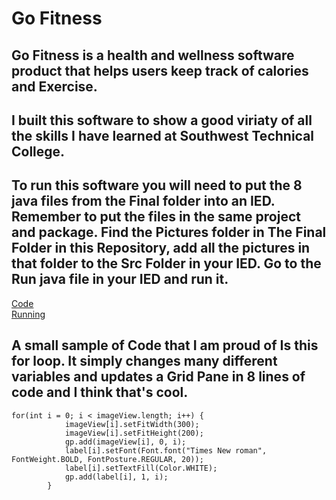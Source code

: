 # Go Fitness
## Go Fitness is a health and wellness software product that helps users keep track of calories and Exercise.
## I built this software to show a good viriaty of all the skills I have learned at Southwest Technical College.
## To run this software you will need to put the 8 java files from the Final folder into an IED. Remember to put the files in the same project and package. Find the Pictures folder in The Final Folder in this Repository, add all the pictures in that folder to the Src Folder in your IED. Go to the Run java file in your IED and run it. 
[Code](Code.png)        
[Running](Running.png)
## A small sample of Code that I am proud of Is this for loop. It simply changes many different variables and updates a Grid Pane in 8 lines of code and I think that's cool. 
```
for(int i = 0; i < imageView.length; i++) {
			imageView[i].setFitWidth(300);
			imageView[i].setFitHeight(200);
			gp.add(imageView[i], 0, i);
			label[i].setFont(Font.font("Times New roman", FontWeight.BOLD, FontPosture.REGULAR, 20));
			label[i].setTextFill(Color.WHITE);
			gp.add(label[i], 1, i);
		}
```
